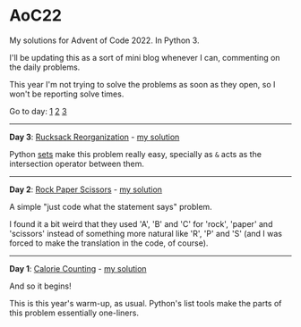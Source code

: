 # AoC22
My solutions for Advent of Code 2022. In Python 3.

I'll be updating this as a sort of mini blog whenever I can, commenting on the daily problems.

This year I'm not trying to solve the problems as soon as they open, so I won't be reporting solve times.

Go to day: [1](#day1) [2](#day2) [3](#day3)

---

**Day 3**: [Rucksack Reorganization](https://adventofcode.com/2022/day/3)<a name="day3"></a> - [my solution](https://github.com/meithan/AoC22/blob/main/day03)

Python [sets](https://docs.python.org/3/library/stdtypes.html#set) make this problem really easy, specially as `&` acts as the intersection operator between them.

---

**Day 2**: [Rock Paper Scissors](https://adventofcode.com/2022/day/2)<a name="day2"></a> - [my solution](https://github.com/meithan/AoC22/blob/main/day02)

A simple "just code what the statement says" problem.

I found it a bit weird that they used 'A', 'B' and 'C' for 'rock', 'paper' and 'scissors' instead of something more natural like 'R', 'P' and 'S' (and I was forced to make the translation in the code, of course).

---

**Day 1**: [Calorie Counting](https://adventofcode.com/2022/day/1)<a name="day1"></a> - [my solution](https://github.com/meithan/AoC22/blob/main/day01)

And so it begins!

This is this year's warm-up, as usual. Python's list tools make the parts of this problem essentially one-liners.